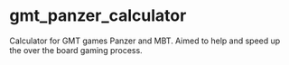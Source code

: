 # gmt_panzer_calculator
Calculator for GMT games Panzer and MBT. Aimed to help and speed up the over the board gaming process.
